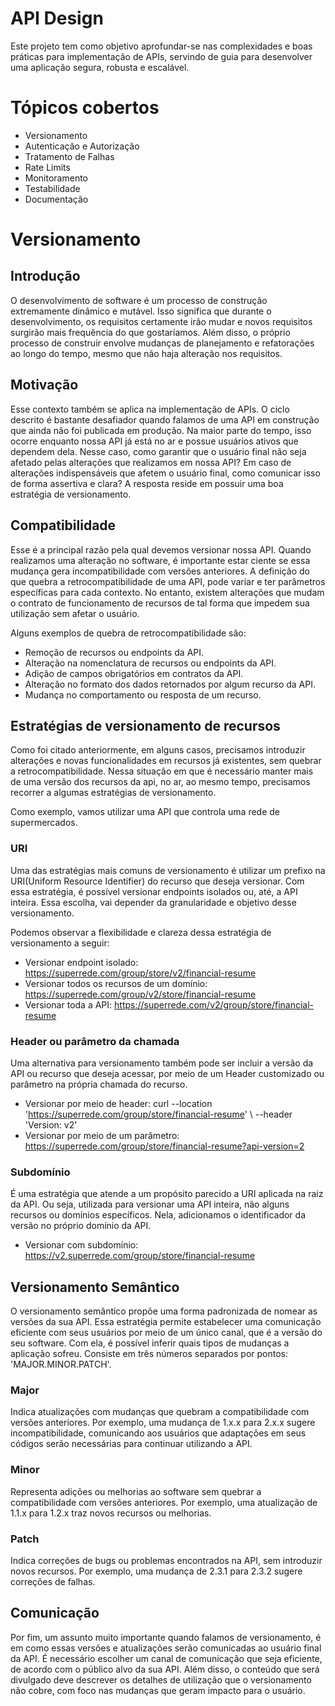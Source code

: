 # API Design

Este projeto tem como objetivo aprofundar-se nas complexidades e boas práticas para implementação de APIs, servindo de guia
para desenvolver uma aplicação segura, robusta e escalável.

# Tópicos cobertos

- Versionamento
- Autenticação e Autorização
- Tratamento de Falhas
- Rate Limits
- Monitoramento
- Testabilidade
- Documentação

# Versionamento

## Introdução
O desenvolvimento de software é um processo de construção extremamente dinâmico e
mutável. Isso significa que durante o desenvolvimento, os requisitos certamente irão mudar
e novos requisitos surgirão mais frequência do que gostaríamos. Além disso, o próprio
processo de construir envolve mudanças de planejamento e refatorações ao longo
do tempo, mesmo que não haja alteração nos requisitos.

## Motivação
Esse contexto também se aplica na implementação de APIs. O ciclo descrito é bastante
desafiador quando falamos de uma API em construção que ainda não foi publicada em
produção. Na maior parte do tempo, isso ocorre enquanto nossa API já está no ar
e possue usuários ativos que dependem dela. Nesse caso, como garantir que o usuário final 
não seja afetado pelas alterações que realizamos em nossa API? Em caso de alterações 
indispensáveis que afetem o usuário final, como comunicar isso de forma assertiva e 
clara? A resposta reside em possuir uma boa estratégia de versionamento.

## Compatibilidade
Esse é a principal razão pela qual devemos versionar nossa API. Quando realizamos uma alteração
no software, é importante estar ciente se essa mudança gera incompatibilidade com versões anteriores.
A definição do que quebra a retrocompatibilidade de uma API, pode variar e ter parâmetros 
específicas para cada contexto. No entanto, existem alterações que mudam o contrato de funcionamento de 
recursos de tal forma que impedem sua utilização sem afetar o usuário.

Alguns exemplos de quebra de retrocompatibilidade são:
- Remoção de recursos ou endpoints da API.
- Alteração na nomenclatura de recursos ou endpoints da API.
- Adição de campos obrigatórios em contratos da API.
- Alteração no formato dos dados retornados por algum recurso da API.
- Mudança no comportamento ou resposta de um recurso.

## Estratégias de versionamento de recursos
Como foi citado anteriormente, em alguns casos, precisamos introduzir alterações e 
novas funcionalidades em recursos já existentes, sem quebrar a retrocompatibilidade.
Nessa situação em que é necessário manter mais de uma versão dos recursos da api, no ar, 
ao mesmo tempo, precisamos recorrer a algumas estratégias de versionamento.  

Como exemplo, vamos utilizar uma API que controla uma rede de supermercados.

### URI
Uma das estratégias mais comuns de versionamento é utilizar um prefixo na URI(Uniform Resource Identifier) 
do recurso que deseja versionar. Com essa estratégia, é possível versionar endpoints isolados ou, até,
a API inteira. Essa escolha, vai depender da granularidade e objetivo desse versionamento.

Podemos observar a flexibilidade e clareza dessa estratégia de versionamento a seguir:
- Versionar endpoint isolado: https://superrede.com/group/store/v2/financial-resume
- Versionar todos os recursos de um domínio: https://superrede.com/group/v2/store/financial-resume
- Versionar toda a API: https://superrede.com/v2/group/store/financial-resume
### Header ou parâmetro da chamada
Uma alternativa para versionamento também pode ser incluir a versão da API ou recurso
que deseja acessar, por meio de um Header customizado ou parâmetro na própria chamada do
recurso.
- Versionar por meio de header: curl --location 'https://superrede.com/group/store/financial-resume' \ --header 'Version: v2'
- Versionar por meio de um parâmetro: https://superrede.com/group/store/financial-resume?api-version=2
### Subdomínio
É uma estratégia que atende a um propósito parecido a URI aplicada na raiz da API.
Ou seja, utilizada para versionar uma API inteira, não alguns recursos ou domínios 
específicos. Nela, adicionamos o identificador da versão no próprio domínio da API.
- Versionar com subdomínio: https://v2.superrede.com/group/store/financial-resume

## Versionamento Semântico
O versionamento semântico propõe uma forma padronizada de nomear as versões da sua API. Essa
estratégia permite estabelecer uma comunicação eficiente com seus usuários por meio de um único
canal, que é a versão do seu software. Com ela, é possível inferir quais tipos de mudanças 
a aplicação sofreu. Consiste em três números separados por pontos: 'MAJOR.MINOR.PATCH'.
### Major
Indica atualizações com mudanças que quebram a compatibilidade com versões anteriores. Por exemplo, 
uma mudança de 1.x.x para 2.x.x sugere incompatibilidade, comunicando aos usuários que adaptações 
em seus códigos serão necessárias para continuar utilizando a API.
### Minor
Representa adições ou melhorias ao software sem quebrar a compatibilidade com versões anteriores. 
Por exemplo, uma atualização de 1.1.x para 1.2.x traz novos recursos ou melhorias.
### Patch
Indica correções de bugs ou problemas encontrados na API, sem introduzir novos recursos. Por exemplo, 
uma mudança de 2.3.1 para 2.3.2 sugere correções de falhas.

## Comunicação
Por fim, um assunto muito importante quando falamos de versionamento, é em como essas versões
e atualizações serão comunicadas ao usuário final da API. É necessário escolher um canal 
de comunicação que seja eficiente, de acordo com o público alvo da sua API. Além disso, 
o conteúdo que será divulgado deve descrever os detalhes de utilização que o versionamento
não cobre, com foco nas mudanças que geram impacto para o usuário. 